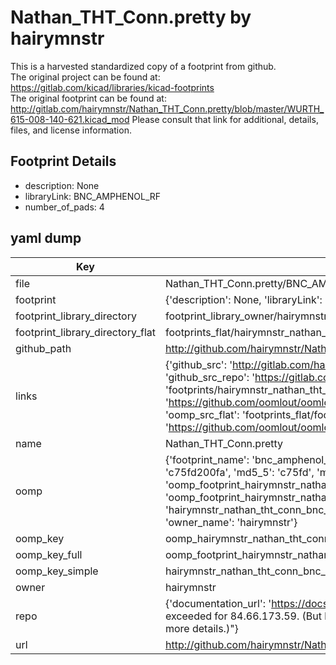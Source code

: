 # Nathan_THT_Conn.pretty by hairymnstr  
This is a harvested standardized copy of a footprint from github.  
The original project can be found at:  
https://gitlab.com/kicad/libraries/kicad-footprints  
The original footprint can be found at:
http://gitlab.com/hairymnstr/Nathan_THT_Conn.pretty/blob/master/WURTH_615-008-140-621.kicad_mod
Please consult that link for additional, details, files, and license information.  
## Footprint Details
* description: None  
* libraryLink: BNC_AMPHENOL_RF  
* number_of_pads: 4  
## yaml dump  
| Key | Value |  
| --- | --- |  
| file | Nathan_THT_Conn.pretty/BNC_AMPHENOL_RF.kicad_mod |  
| footprint | {'description': None, 'libraryLink': 'BNC_AMPHENOL_RF', 'number_of_pads': 4} |  
| footprint_library_directory | footprint_library_owner/hairymnstr_Nathan_THT_Conn.pretty |  
| footprint_library_directory_flat | footprints_flat/hairymnstr_nathan_tht_conn_bnc_amphenol_rf/working |  
| github_path | http://github.com/hairymnstr/Nathan_THT_Conn.pretty/blob/master/BNC_AMPHENOL_RF.kicad_mod |  
| links | {'github_src': 'http://gitlab.com/hairymnstr/Nathan_THT_Conn.pretty/blob/master/WURTH_615-008-140-621.kicad_mod', 'github_src_repo': 'https://gitlab.com/kicad/libraries/kicad-footprints', 'oomp_bot': 'footprints/hairymnstr_nathan_tht_conn_bnc_amphenol_rf/working', 'oomp_bot_github': 'https://github.com/oomlout/oomlout_oomp_footprint_bot/tree/main/footprints/hairymnstr_nathan_tht_conn_bnc_amphenol_rf/working', 'oomp_src_flat': 'footprints_flat/footprints_flat/hairymnstr_nathan_tht_conn_bnc_amphenol_rf/working', 'oomp_src_flat_github': 'https://github.com/oomlout/oomlout_oomp_footprint_src/tree/main/footprints_flat/hairymnstr_nathan_tht_conn_bnc_amphenol_rf/working'} |  
| name | Nathan_THT_Conn.pretty |  
| oomp | {'footprint_name': 'bnc_amphenol_rf', 'library_name': 'nathan_tht_conn', 'md5': 'c75fd200faf64367a85f22c274a9415f', 'md5_10': 'c75fd200fa', 'md5_5': 'c75fd', 'md5_6': 'c75fd2', 'oomp_key': 'oomp_hairymnstr_nathan_tht_conn_bnc_amphenol_rf', 'oomp_key_extra': 'oomp_footprint_hairymnstr_nathan_tht_conn_bnc_amphenol_rf', 'oomp_key_full': 'oomp_footprint_hairymnstr_nathan_tht_conn_bnc_amphenol_rf_c75fd2', 'oomp_key_simple': 'hairymnstr_nathan_tht_conn_bnc_amphenol_rf', 'original_filename': 'Nathan_THT_Conn.pretty/BNC_AMPHENOL_RF.kicad_mod', 'owner_name': 'hairymnstr'} |  
| oomp_key | oomp_hairymnstr_nathan_tht_conn_bnc_amphenol_rf |  
| oomp_key_full | oomp_footprint_hairymnstr_nathan_tht_conn_bnc_amphenol_rf |  
| oomp_key_simple | hairymnstr_nathan_tht_conn_bnc_amphenol_rf |  
| owner | hairymnstr |  
| repo | {'documentation_url': 'https://docs.github.com/rest/overview/resources-in-the-rest-api#rate-limiting', 'message': "API rate limit exceeded for 84.66.173.59. (But here's the good news: Authenticated requests get a higher rate limit. Check out the documentation for more details.)"} |  
| url | http://github.com/hairymnstr/Nathan_THT_Conn.pretty |  

